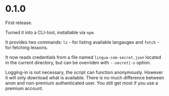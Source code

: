 # 0.1.0

First release.

Turned it into a CLI-tool, installable via `npm`.

It provides two commands: `ls` - for listing available langauges and `fetch` - for fetching lessons.

It now reads credentials from a file named `lingua-com-secret.json` located in the current directory, but can be overriden with `--secret|-s` option.

Logging-in is not necessary, the script can function anonymously. However it will only download what is available. There is no much difference between anon and non-premium authenticated user. You still get most if you use a premium account.
